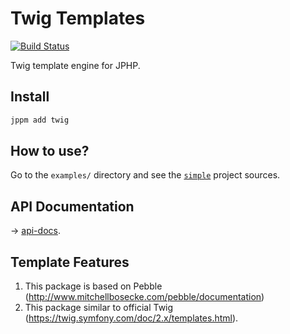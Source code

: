 # Twig Templates

[![Build Status](https://travis-ci.org/jphp-group/twig.svg?branch=master)](https://travis-ci.org/jphp-group/twig)

Twig template engine for JPHP.

## Install

```bash
jppm add twig
```

## How to use?

Go to the `examples/` directory and see the [`simple`](examples/simple) project sources.

## API Documentation

-> [api-docs](api-docs/).

## Template Features

1. This package is based on Pebble (http://www.mitchellbosecke.com/pebble/documentation) 
2. This package similar to official Twig (https://twig.symfony.com/doc/2.x/templates.html).
